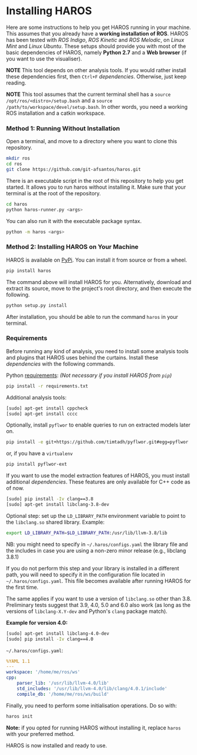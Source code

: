 # Installing HAROS

Here are some instructions to help you get HAROS running in your machine.
This assumes that you already have a **working installation of ROS**.
HAROS has been tested with *ROS Indigo*, *ROS Kinetic* and *ROS Melodic*, on *Linux Mint* and *Linux Ubuntu*.
These setups should provide you with most of the basic dependencies of HAROS, namely **Python 2.7** and a **Web browser** (if you want to use the visualiser).

**NOTE** This tool depends on other analysis tools.
If you would rather install these dependencies first, then `Ctrl+F` *$dependencies$*.
Otherwise, just keep reading.

**NOTE** This tool assumes that the current terminal shell has a `source /opt/ros/<distro>/setup.bash` and a `source /path/to/workspace/devel/setup.bash`.
In other words, you need a working ROS installation and a catkin workspace.

### Method 1: Running Without Installation

Open a terminal, and move to a directory where you want to clone this repository.

```bash
mkdir ros
cd ros
git clone https://github.com/git-afsantos/haros.git
```

There is an executable script in the root of this repository to help you get started.
It allows you to run haros without installing it.
Make sure that your terminal is at the root of the repository.

```bash
cd haros
python haros-runner.py <args>
```

You can also run it with the executable package syntax.

```bash
python -m haros <args>
```

### Method 2: Installing HAROS on Your Machine

HAROS is available on [PyPi](https://pypi.python.org/pypi/haros).
You can install it from source or from a wheel.

```bash
pip install haros
```

The command above will install HAROS for you.
Alternatively, download and extract its source, move to the project's root directory, and then execute the following.

```bash
python setup.py install
```

After installation, you should be able to run the command `haros` in your terminal.

### Requirements

Before running any kind of analysis, you need to install some analysis tools and plugins that HAROS uses behind the curtains.
Install these *$dependencies$* with the following commands.

Python [requirements](requirements.txt):
*(Not necessary if you install HAROS from `pip`)*

```bash
pip install -r requirements.txt
```

Additional analysis tools:

```bash
[sudo] apt-get install cppcheck
[sudo] apt-get install cccc
```

Optionally, install `pyflwor` to enable queries to run on extracted models later on.

```bash
pip install -e git+https://github.com/timtadh/pyflwor.git#egg=pyflwor
```

or, if you have a `virtualenv`

```bash
pip install pyflwor-ext
```

If you want to use the model extraction features of HAROS, you must install
additional *$dependencies$*.
These features are only available for C++ code as of now.

```bash
[sudo] pip install -Iv clang==3.8
[sudo] apt-get install libclang-3.8-dev
```

Optional step: set up the `LD_LIBRARY_PATH` environment variable to point to
the `libclang.so` shared library.
Example:

```bash
export LD_LIBRARY_PATH=$LD_LIBRARY_PATH:/usr/lib/llvm-3.8/lib
```

NB: you might need to specify in `~/.haros/configs.yaml` the library file and the includes in case you are using a non-zero minor release (e.g., libclang 3.8.1)

If you do not perform this step and your library is installed in a different path, you will need to specify it in the configuration file located in `~/.haros/configs.yaml`.
This file becomes available after running HAROS for the first time.

The same applies if you want to use a version of `libclang.so` other than 3.8.
Preliminary tests suggest that 3.9, 4.0, 5.0 and 6.0 also work (as long as the versions of `libclang-X.Y-dev` and Python's `clang` package match).

**Example for version 4.0:**

```bash
[sudo] apt-get install libclang-4.0-dev
[sudo] pip install -Iv clang==4.0
```

`~/.haros/configs.yaml`:

```yaml
%YAML 1.1
---
workspace: '/home/me/ros/ws'
cpp:
    parser_lib: '/usr/lib/llvm-4.0/lib'
    std_includes: '/usr/lib/llvm-4.0/lib/clang/4.0.1/include'
    compile_db: '/home/me/ros/ws/build'
```

Finally, you need to perform some initialisation operations.
Do so with:

```bash
haros init
```

**Note:** if you opted for running HAROS without installing it, replace `haros` with your preferred method.

HAROS is now installed and ready to use.
